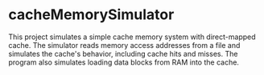 # cacheMemorySimulator
This project simulates a simple cache memory system with direct-mapped cache. The simulator reads memory access addresses from a file and simulates the cache's behavior, including cache hits and misses. The program also simulates loading data blocks from RAM into the cache.
